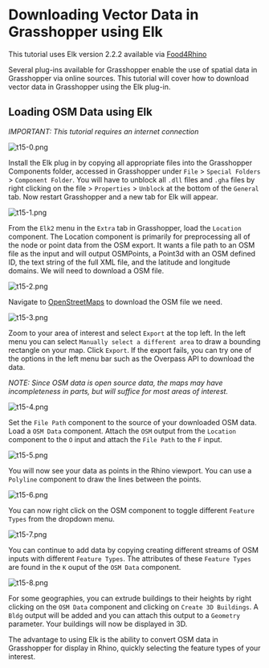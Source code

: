 # Downloading Vector Data in Grasshopper using Elk

This tutorial uses Elk version 2.2.2 available via [Food4Rhino](http://www.food4rhino.com/project/elk?ufh)

Several plug-ins available for Grasshopper enable the use of spatial data in Grasshopper via online sources. This tutorial will cover how to download vector data in Grasshopper using the Elk plug-in.

## Loading OSM Data using Elk

*IMPORTANT: This tutorial requires an internet connection*

![t15-0.png](https://github.com/jai2125/gis_tutorials/blob/master/Images/Tutorial_15/t15-0.png)

Install the Elk plug in by copying all appropriate files into the Grasshopper Components folder, accessed in Grasshopper under `File` > `Special Folders` > `Component Folder`. You will have to unblock all `.dll` files and `.gha` files by right clicking on the file > `Properties` > `Unblock` at the bottom of the `General` tab. Now restart Grasshopper and a new tab for Elk will appear.

![t15-1.png](https://github.com/jai2125/gis_tutorials/blob/master/Images/Tutorial_15/t15-1.png)

From the `Elk2` menu in the `Extra` tab in Grasshopper, load the `Location` component. The Location component is primarily for preprocessing all of the node or point data from the OSM export. It wants a file path to an OSM file as the input and will output OSMPoints, a Point3d with an OSM defined ID, the text string of the full XML file, and the latitude and longitude domains. We will need to download a OSM file.

![t15-2.png](https://github.com/jai2125/gis_tutorials/blob/master/Images/Tutorial_15/t15-2.png)

Navigate to [OpenStreetMaps](https://www.openstreetmap.org/) to download the OSM file we need.

![t15-3.png](https://github.com/jai2125/gis_tutorials/blob/master/Images/Tutorial_15/t15-3.png)

Zoom to your area of interest and select `Export` at the top left. In the left menu you can select `Manually select a different area` to draw a bounding rectangle on your map. Click `Export`. If the export fails, you can try one of the options in the left menu bar such as the Overpass API to download the data.

*NOTE: Since OSM data is open source data, the maps may have incompleteness in parts, but will suffice for most areas of interest.*

![t15-4.png](https://github.com/jai2125/gis_tutorials/blob/master/Images/Tutorial_15/t15-4.png)

Set the `File Path` component to the source of your downloaded OSM data. Load a `OSM Data` component. Attach the `OSM` output from the `Location` component to the `O` input and attach the `File Path` to the `F` input. 

![t15-5.png](https://github.com/jai2125/gis_tutorials/blob/master/Images/Tutorial_15/t15-5.png)

You will now see your data as points in the Rhino viewport. You can use a `Polyline` component to draw the lines between the points.

![t15-6.png](https://github.com/jai2125/gis_tutorials/blob/master/Images/Tutorial_15/t15-6.png)

You can now right click on the OSM component to toggle different `Feature Types` from the dropdown menu.

![t15-7.png](https://github.com/jai2125/gis_tutorials/blob/master/Images/Tutorial_15/t15-7.png)

You can continue to add data by copying creating different streams of OSM inputs with different `Feature Types`. The attributes of these `Feature Types` are found in the `K` ouput of the `OSM Data` component.

![t15-8.png](https://github.com/jai2125/gis_tutorials/blob/master/Images/Tutorial_15/t15-8.png)

For some geographies, you can extrude buildings to their heights by right clicking on the `OSM Data` component and clicking on `Create 3D Buildings`. A `Bldg` output will be added and you can attach this output to a `Geometry` parameter. Your buildings will now be displayed in 3D.

The advantage to using Elk is the ability to convert OSM data in Grasshopper for display in Rhino, quickly selecting the feature types of your interest.